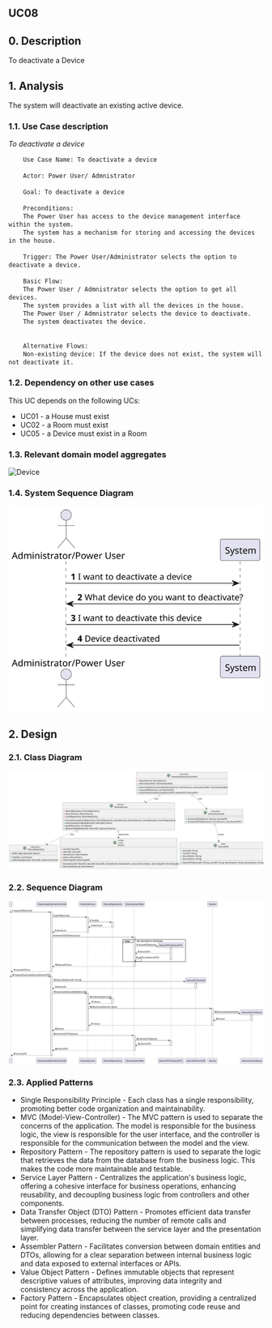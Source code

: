 ## UC08 

## 0. Description

To deactivate a Device

## 1. Analysis
The system will deactivate an existing active device.

### 1.1. Use Case description
_To deactivate a device_
    
        Use Case Name: To deactivate a device
    
        Actor: Power User/ Admnistrator
    
        Goal: To deactivate a device
    
        Preconditions:
        The Power User has access to the device management interface within the system.
        The system has a mechanism for storing and accessing the devices in the house.
    
        Trigger: The Power User/Administrator selects the option to deactivate a device.
    
        Basic Flow:
        The Power User / Admnistrator selects the option to get all devices.
        The system provides a list with all the devices in the house.
        The Power User / Admnistrator selects the device to deactivate.
        The system deactivates the device.
        
    
        Alternative Flows:
        Non-existing device: If the device does not exist, the system will not deactivate it.

### 1.2. Dependency on other use cases
This UC depends on the following UCs:
* UC01 - a House must exist
* UC02 - a Room must exist
* UC05 - a Device must exist in a Room

### 1.3. Relevant domain model aggregates
![Device](../../ooa/4.agreggateModels/Device.svg)

### 1.4. System Sequence Diagram
![System Sequence Diagram](artifacts/uc08_SSD_v1.svg)

## 2. Design

### 2.1. Class Diagram
![ClassDiagram](artifacts/uc08_CD_v2.svg)

### 2.2. Sequence Diagram
![SequenceDiagram](artifacts/uc08_SD_v2.svg)

### 2.3. Applied Patterns
- Single Responsibility Principle - Each class has a single responsibility, promoting better code organization and maintainability.
- MVC (Model-View-Controller) - The MVC pattern is used to separate the concerns of the application. The model is responsible for the business logic, the view is responsible for the user interface, and the controller is responsible for the communication between the model and the view.
- Repository Pattern - The repository pattern is used to separate the logic that retrieves the data from the database from the business logic. This makes the code more maintainable and testable.
- Service Layer Pattern - Centralizes the application's business logic, offering a cohesive interface for business operations, enhancing reusability, and decoupling business logic from controllers and other components.
- Data Transfer Object (DTO) Pattern - Promotes efficient data transfer between processes, reducing the number of remote calls and simplifying data transfer between the service layer and the presentation layer.
- Assembler Pattern - Facilitates conversion between domain entities and DTOs, allowing for a clear separation between internal business logic and data exposed to external interfaces or APIs.
- Value Object Pattern - Defines immutable objects that represent descriptive values of attributes, improving data integrity and consistency across the application.
- Factory Pattern - Encapsulates object creation, providing a centralized point for creating instances of classes, promoting code reuse and reducing dependencies between classes.



